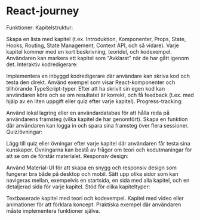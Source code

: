 # React-journey

Funktioner:
Kapitelstruktur:

Skapa en lista med kapitel (t.ex. Introduktion, Komponenter, Props, State, Hooks, Routing, State Management, Context API, och så vidare).
Varje kapitel kommer med en kort beskrivning, teoridel, och kodexempel.
Användaren kan markera ett kapitel som "Avklarat" när de har gått igenom det.
Interaktiv kodredigerare:

Implementera en inbyggd kodredigerare där användare kan skriva kod och testa den direkt.
Använd exempel som visar React-komponenter och tillhörande TypeScript-typer.
Efter att ha skrivit sin egen kod kan användaren köra och se om resultatet är korrekt, och få feedback (t.ex. med hjälp av en liten uppgift eller quiz efter varje kapitel).
Progress-tracking:

Använd lokal lagring eller en användardatabas för att hålla reda på användarens framsteg (vilka kapitel de har genomfört).
Skapa en funktion där användaren kan logga in och spara sina framsteg över flera sessioner.
Quiz/övningar:

Lägg till quiz eller övningar efter varje kapitel där användaren får testa sina kunskaper.
Övningarna kan bestå av frågor om teori och kodutmaningar för att se om de förstår materialet.
Responsiv design:

Använd Material-UI för att skapa en snygg och responsiv design som fungerar bra både på desktop och mobil.
Sätt upp olika sidor som kan navigeras mellan, exempelvis en startsida, en sida med alla kapitel, och en detaljerad sida för varje kapitel.
Stöd för olika kapiteltyper:

Textbaserade kapitel med teori och kodexempel.
Kapitel med video eller animationer för att förklara koncept.
Praktiska exempel där användaren måste implementera funktioner själva.
